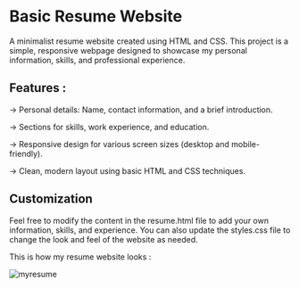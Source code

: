 # Basic Resume Website

A minimalist resume website created using HTML and CSS. This project is a simple, responsive webpage designed to showcase my personal information, skills, and professional experience.

## Features :

-> Personal details: Name, contact information, and a brief introduction.

-> Sections for skills, work experience, and education.

-> Responsive design for various screen sizes (desktop and mobile-friendly).

-> Clean, modern layout using basic HTML and CSS techniques.

## Customization

Feel free to modify the content in the resume.html file to add your own information, skills, and experience. You can also update the styles.css file to change the look and feel of the website as needed.

This is how my resume website looks :

![myresume](https://github.com/user-attachments/assets/60f7017f-6bf5-4321-83ec-b99c7675b731)
